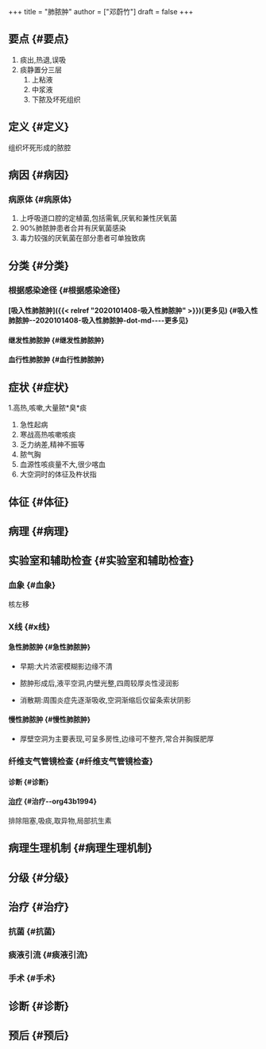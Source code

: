 +++
title = "肺脓肿"
author = ["邓蔚竹"]
draft = false
+++

## 要点 {#要点}

1.  痰出,热退,误吸
2.  痰静置分三层
    1.  上粘液
    2.  中浆液
    3.  下脓及坏死组织


## 定义 {#定义}

组织坏死形成的脓腔


## 病因 {#病因}


### 病原体 {#病原体}

1.  上呼吸道口腔的定植菌,包括需氧,厌氧和兼性厌氧菌
2.  90%肺脓肿患者合并有厌氧菌感染
3.  毒力较强的厌氧菌在部分患者可单独致病


## 分类 {#分类}


### 根据感染途径 {#根据感染途径}


#### [吸入性肺脓肿]({{< relref "2020101408-吸入性肺脓肿" >}})(更多见) {#吸入性肺脓肿--2020101408-吸入性肺脓肿-dot-md----更多见}


#### 继发性肺脓肿 {#继发性肺脓肿}


#### 血行性肺脓肿 {#血行性肺脓肿}


## 症状 {#症状}

1.高热,咳嗽,大量脓\*臭\*痰

1.  急性起病
2.  寒战高热咳嗽咳痰
3.  乏力纳差,精神不振等
4.  脓气胸
5.  血源性咳痰量不大,很少喀血
6.  大空洞时的体征及杵状指


## 体征 {#体征}


## 病理 {#病理}


## 实验室和辅助检查 {#实验室和辅助检查}


### 血象 {#血象}

核左移


### X线 {#x线}


#### 急性肺脓肿 {#急性肺脓肿}

<!--list-separator-->

-  早期:大片浓密模糊影边缘不清

<!--list-separator-->

-  脓肿形成后,液平空洞,内壁光整,四周较厚炎性浸润影

<!--list-separator-->

-  消散期:周围炎症先逐渐吸收,空洞渐缩后仅留条索状阴影


#### 慢性肺脓肿 {#慢性肺脓肿}

<!--list-separator-->

-  厚壁空洞为主要表现,可呈多房性,边缘可不整齐,常合并胸膜肥厚


### 纤维支气管镜检查 {#纤维支气管镜检查}


#### 诊断 {#诊断}


#### [治疗](#治疗) {#治疗--org43b1994}

排除阻塞,吸痰,取异物,局部抗生素


## 病理生理机制 {#病理生理机制}


## 分级 {#分级}


## 治疗 {#治疗}


### 抗菌 {#抗菌}


### 痰液引流 {#痰液引流}


### 手术 {#手术}


## 诊断 {#诊断}


## 预后 {#预后}